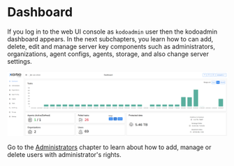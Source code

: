 # Dashboard

If you log in to the web UI console as `kodoadmin` user then the kodoadmin dashboard appears. In the next subchapters, you learn how to can add, delete, edit and manage server key components such as administrators, organizations, agent configs, agents, storage, and also change server settings.&#x20;

![](<../../.gitbook/assets/obraz (3).png>)

Go to the [Administrators](https://storware.gitbook.io/kodo-for-cloud-office365/administration/kodoadmin-user-guide/administrators) chapter to learn about how to add, manage or delete users with administrator's rights.
